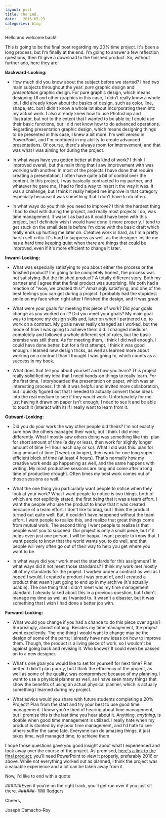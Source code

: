 ```yaml
---
layout: post
title: The End.
date:   2016-05-23
categories: blog
---
```

Hello and welcome back!

This is going to be the final post regarding my 20% time project. It's been a long process, but I'm finally at the end. I'm going to answer a few reflection questions, then I'll give a download to the finished product. So, without further ado, here they are:

**Backward-Looking:**
- How much did you know about the subject before we started?
I had two main subjects throughout the year: *pure* graphic design and *presentation* graphic design.
For pure graphic design, which means designing UI and other graphics in this case, I didn't really know a whole lot. I did already know about the basics of design, such as color, line, shape, etc. but I didn't know a whole lot about incorporating them into my actual work. I also already knew how to use Photoshop and Illustrator, but not to the extent that I wanted to be able to; I could use their basic functions, but I did not know how to do advanced operations.
Regarding presentation graphic design, which means designing things to be presented in this case, I knew a bit more. I'm well versed in PowerPoint, and I'm confident in my ability to create advanced presentations. Of course, there's always room for improvement, and that was what I was aiming for during the project.

- In what ways have you gotten better at this kind of work?
I think I improved overall, but the main thing that I saw improvement with was working with another. In most of the projects I have done that require creating a presentation, I often have quite a bit of control over the content. In this project, I was basically contracted to my partner, and whatever he gave me, I had to find a way to insert it the way it was. It was a challenge, but I think it really helped me improve in that category especially because it was something that I don't have to do often.

- In what ways do you think you need to improve?
I think the hardest thing I had to deal with during the project, and really most projects I do, was time management. It wasn't as bad as it could have been with this project, but I definitely wish I would have done it more properly. I tend to get stuck on the small details before I'm done with the basic draft which really ends up hurting me later on. Creative work is hard, as I'm a pretty harsh self critic. It's hard to suppress as well, as the designer inside me has a hard time keeping quiet when there are things that could be improved, even if it's more efficient to change it later.

**Inward-Looking:**
- What was especially satisfying to you about either the process or the finished product?
I'm going to be completely honest, the process was not satisfying. But the finished product? A totally different story. Both my partner and I agree that the final product was surprising. We both had a reaction of "wow, we created this?" Amazingly satisfying, and one of the best feelings you can get during a project. I probably had the stupidest smile on my face when right after I finished the design, and it was *great*.

- What were your goals for meeting this piece of work? Did your goals change as you worked on it? Did you meet your goals?
My main goal was to improve my design skills and, later on when I partnered up, to work on a contract. My goals never really changed as I worked, but the mode of how I was going to achieve them did. I changed mediums completely and followed a whole different set of rules, but the basic premise was still there. As for meeting them, I think I did well enough. I could have done better, but for a first attempt, I think it was good enough. I learned new design tricks, as well as learned more about working on a contract than I thought I was going to, which counts as a success in my book.

- What does that tell you about yourself and how you learn?
This project really solidified my idea that I need hands-on things to really learn. For the first time, I storyboarded the presentation on paper, which was an interesting process. I think it was helpful and invited more collaboration, but I quickly figured out that I needed to actually convert those ideas into the real medium to see if they would work. Unfortunately for me, just having it drawn on paper isn't enough; I need to see it and be able to touch it (interact with it) if I really want to learn from it.

**Outward-Looking:**
- Did you do your work the way other people did theirs?
I'm not exactly sure how the others managed their work, but I think I did mine differently. What I mostly saw others doing was something like this: plan for short amount of time (a day or less), then work for slightly longer amount of time (~1 hour each day or so). What I did was this: plan for long amount of time (1 week or longer), then work for one long super-efficient block of time (at least 4 hours). That's normally how my creative work ends up happening as well, and the same happens with writing. My most productive sessions are long and come after a long time of productive drought. Often times my best work comes out of those sessions as well.

- What the one thing you particularly want people to notice when they look at your work?
What I want people to notice is two things, both of which are not explicitly stated, the first being that it was a team effort. I want the people who use the product to know that it was created because of a team effort. I don't like to brag, but I think the product turned out quite well. But, it couldn't have happened without the team effort. I want people to realize this, and realize that great things come from mutual work.
The second thing I want people to realize is that people want you to succeed. Our project is only a small piece, but if it helps even just one person, I will be happy. I want people to know that. I want people to know that the world wants you to do well, and that people will very often go out of their way to help you get where you want to be.

- In what ways did your work meet the standards for this assignment? In what ways did it not meet those standards?
I think my work met mostly all of my standards for the project. I worked under a contract as well as I hoped I would, I created a product I was proud of, and I created a product that wasn't just going to end up in my archive (it's actually usable). The one thing that I didn't meet was my time management standard. I already talked about this in a previous question, but I didn't manage my time as well as I wanted to. It wasn't a disaster, but it was something that I wish I had done a better job with.

**Forward-Looking:**
- What would you change if you had a chance to do this piece over again?
Surprisingly, almost nothing. Besides my time management, the project went excellently. The one thing I would want to change may be the design of some of the parts; I already have new ideas on how to improve them. Though, the product is a living piece of work, so I wouldn't be against going back and revising it. Who knows? It could even be passed on to a new designer.

- What's one goal you would like to set for yourself for next time?
Plan better. I didn't plan poorly, but I think the efficiency of the project, as well as some of the quality, was compromised because of my planning. I want to use a physical planner as well, as I have seen many things that show the benefits of using an actual physical planner, which is actually something I learned during my project.

- What advice would you share with future students completing a 20% Project?
Plan from the start and try your best to use good time management. I know you're tired of hearing about time management, but I promise this is the last time you hear about it. Anything, *anything*, is doable when good time management is utilized. I really hate when my product is stunted by my poor time management, and I'd hate to see others suffer the same fate. Everyone can do amazing things, it just takes time, well managed time, to achieve them.

I hope those questions gave you good insight about what I experienced and took away over the course of the project. As promised, [here's a link to the final product][presentation]; you'll need PowerPoint to view it properly, preferably 2016 or above. While not everything worked out as planned, I think the project was a valuable experience and a lot can be taken away from it.

Now, I'd like to end with a quote:

######Even if you’re on the right track, you’ll get run over if you just sit there.
######- Will Rodgers

Cheers,

Joseph Camacho-Roy

[presentation]: https://drive.google.com/file/d/0B66islTbj_R-bkJRWlE1blJiSDg/view?usp=sharing
